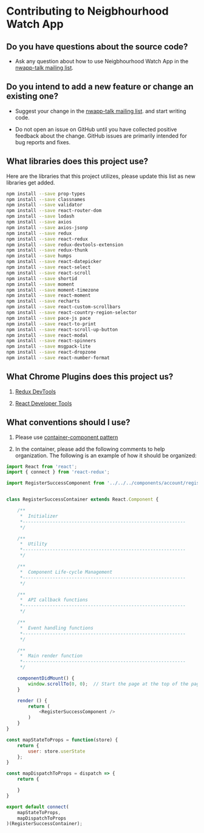 # Contributing to Neigbhourhood Watch App

## Do you have questions about the source code?

* Ask any question about how to use Neigbhourhood Watch App in the [nwapp-talk mailing list](https://groups.google.com/forum/#!overview).

## Do you intend to add a new feature or change an existing one?
* Suggest your change in the [nwapp-talk mailing list](https://groups.google.com/forum/#!overview). and start writing code.

* Do not open an issue on GitHub until you have collected positive feedback about the change. GitHub issues are primarily intended for bug reports and fixes.

## What libraries does this project use?
Here are the libraries that this project utilizes, please update this list as
new libraries get added.

```bash
npm install --save prop-types
npm install --save classnames
npm install --save validator
npm install --save react-router-dom
npm install --save lodash
npm install --save axios
npm install --save axios-jsonp
npm install --save redux
npm install --save react-redux
npm install --save redux-devtools-extension
npm install --save redux-thunk
npm install --save humps
npm install --save react-datepicker
npm install --save react-select
npm install --save react-scroll
npm install --save shortid
npm install --save moment
npm install --save moment-timezone
npm install --save react-moment
npm install --save recharts
npm install --save react-custom-scrollbars
npm install --save react-country-region-selector
npm install --save pace-js pace
npm install --save react-to-print
npm install --save react-scroll-up-button
npm install --save react-modal
npm install --save react-spinners
npm install --save msgpack-lite
npm install --save react-dropzone
npm install --save react-number-format
```

## What Chrome Plugins does this project us?

1. [Redux DevTools](https://chrome.google.com/webstore/detail/redux-devtools/lmhkpmbekcpmknklioeibfkpmmfibljd)

2. [React Developer Tools](https://chrome.google.com/webstore/detail/react-developer-tools/fmkadmapgofadopljbjfkapdkoienihi?hl=en)


## What conventions should I use?

1. Please use [container-component pattern](https://medium.com/@learnreact/container-components-c0e67432e005)

2. In the container, please add the following comments to help organization. The following is an example of how it should be organized:

  ```javascript
  import React from 'react';
  import { connect } from 'react-redux';

  import RegisterSuccessComponent from '../../../components/account/register/registerSuccessComponent';


  class RegisterSuccessContainer extends React.Component {

      /**
       *  Initializer
       *------------------------------------------------------------
       */

      /**
       *  Utility
       *------------------------------------------------------------
       */

      /**
       *  Component Life-cycle Management
       *------------------------------------------------------------
       */

      /**
       *  API callback functions
       *------------------------------------------------------------
       */

      /**
       *  Event handling functions
       *------------------------------------------------------------
       */

      /**
       *  Main render function
       *------------------------------------------------------------
       */

      componentDidMount() {
          window.scrollTo(0, 0);  // Start the page at the top of the page.
      }

      render () {
          return (
              <RegisterSuccessComponent />
          )
      }
  }

  const mapStateToProps = function(store) {
      return {
          user: store.userState
      };
  }

  const mapDispatchToProps = dispatch => {
      return {

      }
  }

  export default connect(
      mapStateToProps,
      mapDispatchToProps
  )(RegisterSuccessContainer);
  ```
